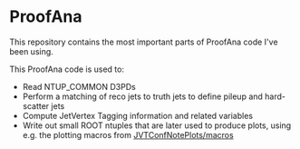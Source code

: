 ProofAna
=======================
This repository contains the most important parts of ProofAna code I've been using. 

This ProofAna code is used to:
 * Read NTUP_COMMON D3PDs 
 * Perform a matching of reco jets to truth jets to define pileup and hard-scatter jets 
 * Compute JetVertex Tagging information and related variables 
 * Write out small ROOT ntuples that are later used to produce plots, using e.g. the plotting macros from [JVTConfNotePlots/macros](../JVTConfNotePlots/macros)
